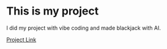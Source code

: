 # This is my project

I did my project with vibe coding and made blackjack with AI.

[Project Link](../../blackjack.html)
